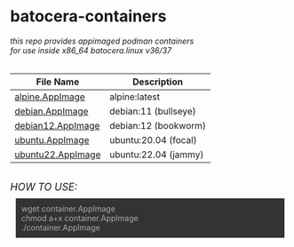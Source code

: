 # batocera-containers
<html>
<body>
<i>this repo provides appimaged podman containers<br>
for use inside x86_64 batocera.linux v36/37<br></i>
<br>

| File Name | Description |
| --- | --- |
| [alpine.AppImage](./containers/alpine.AppImage) | alpine:latest |
| [debian.AppImage](./containers/debian.AppImage) | debian:11 (bullseye) |
| [debian12.AppImage](./containers/debian12.AppImage) | debian:12 (bookworm) |
| [ubuntu.AppImage](./containers/ubuntu.AppImage) | ubuntu:20.04 (focal) |
| [ubuntu22.AppImage](./containers/ubuntu22.AppImage) | ubuntu:22.04 (jammy) |

<br>
<font style="font-size:18px;border=0px;">
<i>HOW TO USE:</i>
</font>
<p style="background:#333;color:#ababab;padding:10px;margin:10px;">
  wget container.AppImage<br>
  chmod a+x container.AppImage<br>
  ./container.AppImage
</p>
<br>
</body>
</html>
